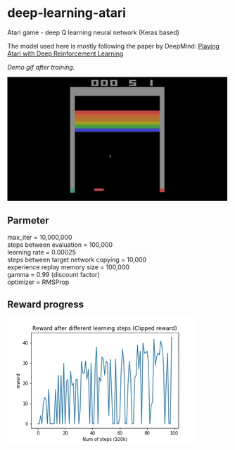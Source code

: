 # deep-learning-atari
Atari game - deep Q learning neural network (Keras based)

The model used here is mostly following the paper by DeepMind:
[Playing Atari with Deep Reinforcement Learning](https://www.cs.toronto.edu/~vmnih/docs/dqn.pdf)

*Demo gif after training.*

<img src="asset/atari_showcase.gif" width="500">


## Parmeter
max_iter = 10,000,000  
steps between evaluation = 100,000  
learning rate = 0.00025  
steps between target network copying = 10,000  
experience replay memory size = 100,000  
gamma = 0.99 (discount factor)  
optimizer = RMSProp  

## Reward progress
![Alt text](./asset/progress.jpg?raw=true "Title")